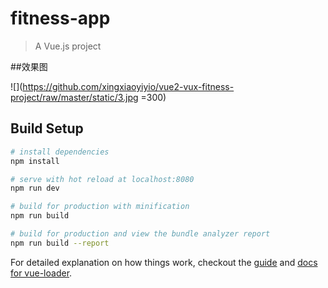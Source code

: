 # fitness-app

> A Vue.js project

##效果图

![](https://github.com/xingxiaoyiyio/vue2-vux-fitness-project/raw/master/static/3.jpg =300)

## Build Setup

``` bash
# install dependencies
npm install

# serve with hot reload at localhost:8080
npm run dev

# build for production with minification
npm run build

# build for production and view the bundle analyzer report
npm run build --report
```

For detailed explanation on how things work, checkout the [guide](http://vuejs-templates.github.io/webpack/) and [docs for vue-loader](http://vuejs.github.io/vue-loader).
